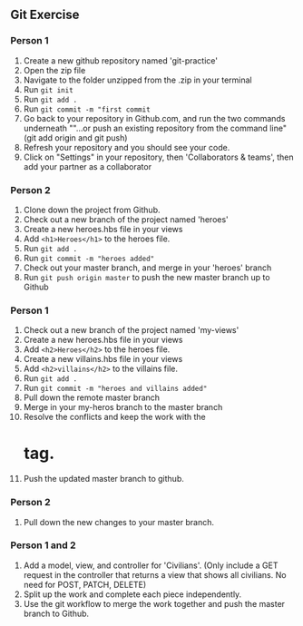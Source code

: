 ## Git Exercise

### Person 1
1. Create a new github repository named 'git-practice'
2. Open the zip file
3. Navigate to the folder unzipped from the .zip in your terminal
4. Run `git init`
5. Run `git add .`
6. Run `git commit -m "first commit`
7. Go back to your repository in Github.com, and run the two commands underneath ""…or push an existing repository from the command line" (git add origin and git push)
8. Refresh your repository and you should see your code.
9. Click on "Settings" in your repository, then 'Collaborators & teams', then add your partner as a collaborator

### Person 2
1. Clone down the project from Github.
2. Check out a new branch of the project named 'heroes'
3. Create a new heroes.hbs file in your views
4. Add `<h1>Heroes</h1>` to the heroes file.
5. Run `git add .`
6. Run `git commit -m "heroes added"`
7. Check out your master branch, and merge in your 'heroes' branch
8. Run `git push origin master` to push the new master branch up to Github

### Person 1

1. Check out a new branch of the project named 'my-views'
2. Create a new heroes.hbs file in your views
3. Add `<h2>Heroes</h2>` to the heroes file.
4. Create a new villains.hbs file in your views
5. Add `<h2>villains</h2>` to the villains file.
6. Run `git add .`
7. Run `git commit -m "heroes and villains added"`
8. Pull down the remote master branch
9. Merge in your my-heros branch to the master branch
10. Resolve the conflicts and keep the work with the <h1> tag.
11. Push the updated master branch to github.

### Person 2
1. Pull down the new changes to your master branch.

### Person 1 and 2

1. Add a model, view, and controller for 'Civilians'. (Only include a GET request in the controller that returns a view that shows all civilians. No need for POST, PATCH, DELETE)
2. Split up the work and complete each piece independently.
3. Use the git workflow to merge the work together and push the master branch to Github.
